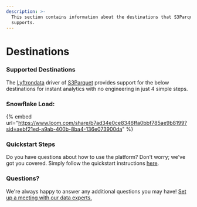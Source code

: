 ```yaml
---
description: >-
  This section contains information about the destinations that S3Parquet
  supports.
---
```


# Destinations

### Supported Destinations

The [Lyftrondata](https://www.lyftrondata.com/) driver of [S3Parquet](https://lyftrondata.z13.web.core.windows.net/integration/technology-analytics/amazon-s3-parquet/) provides support for the below destinations for instant analytics with no engineering in just 4 simple steps.

### Snowflake Load:

{% embed url="https://www.loom.com/share/b7ad34e0ce8346ffa0bbf785ae9b8199?sid=aebf21ed-a9ab-400b-8ba4-136e073900da" %}

### Quickstart Steps

Do you have questions about how to use the platform? Don't worry; we've got you covered. Simply follow the quickstart instructions [here](./).

### Questions? <a href="#questions" id="questions"></a>

We're always happy to answer any additional questions you may have! [Set up a meeting with our data experts.](https://www.lyftrondata.com/book-a-meeting/)

